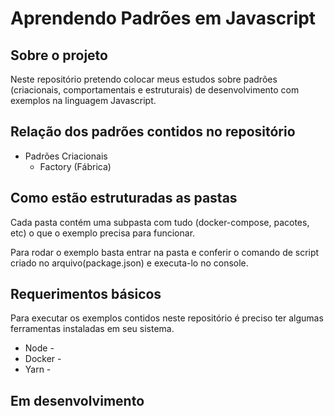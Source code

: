 # Aprendendo Padrões em Javascript

## Sobre o projeto

Neste repositório pretendo colocar meus estudos sobre padrões (criacionais, comportamentais e estruturais) de desenvolvimento com exemplos na linguagem Javascript.

## Relação dos padrões contidos no repositório

- Padrões Criacionais
  - Factory (Fábrica)

## Como estão estruturadas as pastas

Cada pasta contém uma subpasta com tudo (docker-compose, pacotes, etc) o que o exemplo precisa para funcionar.

Para rodar o exemplo basta entrar na pasta e conferir o comando de script criado no arquivo(package.json) e executa-lo no console.

## Requerimentos básicos

Para executar os exemplos contidos neste repositório é preciso ter algumas ferramentas instaladas em seu sistema.

- Node -
- Docker -
- Yarn -

## Em desenvolvimento
